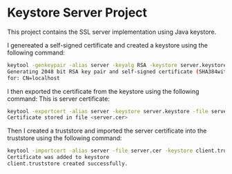 # Keystore Server Project
This project contains the SSL server implementation using Java keystore.

I genereated a self-signed certificate and created a keystore using the following command:

```bash
keytool -genkeypair -alias server -keyalg RSA -keystore server.keystore -storepass password123 -validity 365 -keysize 2048 -dname "CN=localhost"
Generating 2048 bit RSA key pair and self-signed certificate (SHA384withRSA) with a validity of 365 days
for: CN=localhost
```


I then exported the certificate from the keystore using the following command:
This is server certificate: 
```bash
keytool -exportcert -alias server -keystore server.keystore -file server.cer -storepass password123
Certificate stored in file <server.cer>
```

Then I created a truststore and imported the server certificate into the truststore using the following command:
```bash
keytool -importcert -alias server -file server.cer -keystore client.truststore -storepass password123 -noprompt
Certificate was added to keystore
client.truststore created successfully.
```
